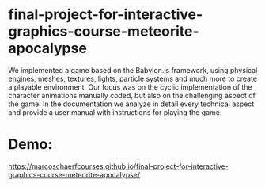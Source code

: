 # final-project-for-interactive-graphics-course-meteorite-apocalypse


We implemented a game based on the Babylon.js framework, using physical engines,
meshes, textures, lights, particle systems and much more to create a playable environment.
Our focus was on the cyclic implementation of the character animations manually
coded, but also on the challenging aspect of the game.
In the documentation we analyze in detail every technical aspect and provide a user
manual with instructions for playing the game.

# Demo:
https://marcoschaerfcourses.github.io/final-project-for-interactive-graphics-course-meteorite-apocalypse/